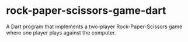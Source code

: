 # rock-paper-scissors-game-dart
 A Dart program that implements a two-player Rock-Paper-Scissors game where one player plays against the computer.
